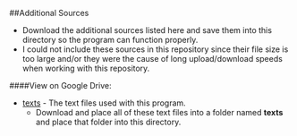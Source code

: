##Additional Sources

  - Download the additional sources listed here and save them into this directory so the program can function properly.
  - I could not include these sources in this repository since their file size is too large and/or they were the cause of long upload/download speeds when working with this repository. 

####View on Google Drive: 
  - [texts](https://drive.google.com/open?id=0B4CF__kbczDjfmVhcUJ0dHFhTi12SGhwQ2tybnVfNVZFVmZzdmlUcGpXRi1pVHJIM1NYSjA&authuser=0) - The text files used with this program.
    - Download and place all of these text files into a folder named **texts** and place that folder into this directory.
